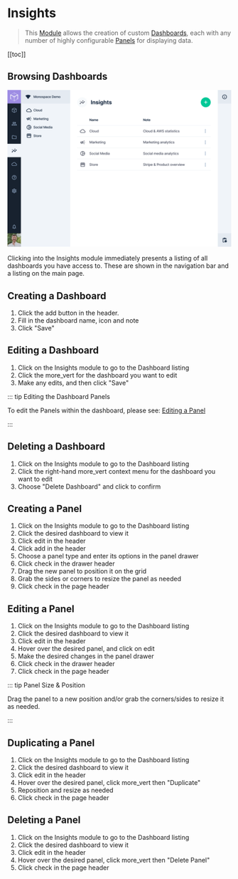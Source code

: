 # Insights

> This [Module](/getting-started/glossary/#modules) allows the creation of custom
> [Dashboards](/getting-started/glossary/#dashboards), each with any number of highly configurable
> [Panels](/getting-started/glossary/#panels) for displaying data.

[[toc]]

## Browsing Dashboards

![Dashboard Overview](../assets/app/dashboard-overview.png)

Clicking into the Insights module immediately presents a listing of all dashboards you have access to. These are shown
in the navigation bar and a listing on the main page.

## Creating a Dashboard

1. Click the <span mi btn>add</span> button in the header.
2. Fill in the dashboard name, icon and note
3. Click "Save"

## Editing a Dashboard

1. Click on the Insights module to go to the Dashboard listing
2. Click the <span mi icon>more_vert</span> for the dashboard you want to edit
3. Make any edits, and then click "Save"

::: tip Editing the Dashboard Panels

To edit the Panels within the dashboard, please see: [Editing a Panel](#editing-a-panel)

:::

## Deleting a Dashboard

1. Click on the Insights module to go to the Dashboard listing
2. Click the right-hand <span mi icon>more_vert</span> context menu for the dashboard you want to edit
3. Choose "Delete Dashboard" and click to confirm

## Creating a Panel

1. Click on the Insights module to go to the Dashboard listing
2. Click the desired dashboard to view it
3. Click <span mi btn outline >edit</span> in the header
4. Click <span mi btn outline >add</span> in the header
5. Choose a panel type and enter its options in the panel drawer
6. Click <span mi btn >check</span> in the drawer header
7. Drag the new panel to position it on the grid
8. Grab the sides or corners to resize the panel as needed
9. Click <span mi btn >check</span> in the page header

## Editing a Panel

1. Click on the Insights module to go to the Dashboard listing
2. Click the desired dashboard to view it
3. Click <span mi btn outline >edit</span> in the header
4. Hover over the desired panel, and click on <span mi icon >edit</span>
5. Make the desired changes in the panel drawer
6. Click <span mi btn >check</span> in the drawer header
7. Click <span mi btn >check</span> in the page header

::: tip Panel Size & Position

Drag the panel to a new position and/or grab the corners/sides to resize it as needed.

:::

## Duplicating a Panel

1. Click on the Insights module to go to the Dashboard listing
2. Click the desired dashboard to view it
3. Click <span mi btn outline >edit</span> in the header
4. Hover over the desired panel, click <span mi icon>more_vert</span> then "Duplicate"
5. Reposition and resize as needed
6. Click <span mi btn >check</span> in the page header

## Deleting a Panel

1. Click on the Insights module to go to the Dashboard listing
2. Click the desired dashboard to view it
3. Click <span mi btn outline >edit</span> in the header
4. Hover over the desired panel, click <span mi icon>more_vert</span> then "Delete Panel"
5. Click <span mi btn >check</span> in the page header
